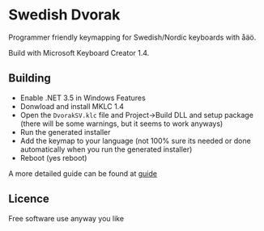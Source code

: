 # Swedish Dvorak

Programmer friendly keymapping for Swedish/Nordic keyboards with åäö.

Build with Microsoft Keyboard Creator 1.4.

## Building

- Enable .NET 3.5 in Windows Features
- Donwload and install MKLC 1.4
- Open the `DvorakSV.klc` file and Project->Build DLL and setup package (there will be some warnings, but it seems to work anyways) 
- Run the generated installer
- Add the keymap to your language (not 100% sure its needed or done automatically when you run the generated installer)
- Reboot (yes reboot)

A more detailed guide can be found at [guide](https://littletinyfish.com/create-a-new-keyboard-layout-with-the-microsoft-keyboard-layout-creator/)

## Licence

Free software use anyway you like